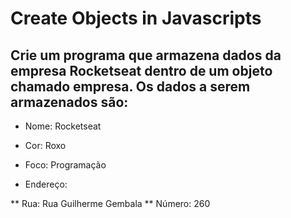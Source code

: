 # Create Objects in Javascripts

## Crie um programa que armazena dados da empresa Rocketseat dentro de um objeto chamado empresa. Os dados a serem armazenados são:

* Nome: Rocketseat

* Cor: Roxo

* Foco: Programação

* Endereço:

** Rua: Rua Guilherme Gembala
** Número: 260